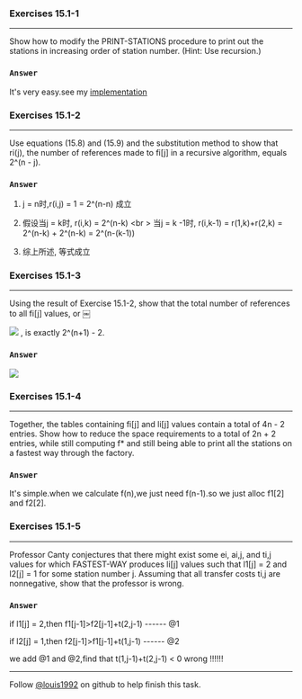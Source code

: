 ### Exercises 15.1-1
***
Show how to modify the PRINT-STATIONS procedure to print out the stations in increasing order of station number. (Hint: Use recursion.)

### `Answer`
It's very easy.see my [implementation](./Assembly-line-sche.c)

### Exercises 15.1-2
***
Use equations (15.8) and (15.9) and the substitution method to show that ri(j), the number of references made to fi[j] in a recursive algorithm, equals 2^(n - j).

### `Answer`

1. j = n时,r(i,j) = 1 = 2^(n-n) 成立

2. 假设当j = k时, r(i,k) = 2^(n-k) <br \>
当j = k -1时, r(i,k-1) = r(1,k)+r(2,k) = 2^(n-k) + 2^(n-k) = 2^(n-(k-1))

3. 综上所述, 等式成立

### Exercises 15.1-3
***
Using the result of Exercise 15.1-2, show that the total number of references to all fi[j] values, or ￼

![](http://latex.codecogs.com/gif.latex?\\sum_{i=1}^{2}\\sum_{j%20=%201}^{n}r_i\(j\))
 , is exactly 2^(n+1) - 2.



### `Answer`
![](http://latex.codecogs.com/gif.latex?\\sum_{i=1}^{2}\\sum_{j%20=%201}^{n}r_i\(j\)%0d%0a=%202\(\\sum_{j=1}^{n}2^{n-j}\)%20=%202\(2^n-1\)%20=%202^{n+1}-1)
				

### Exercises 15.1-4
***
Together, the tables containing fi[j] and li[j] values contain a total of 4n - 2 entries. Show how to reduce the space requirements to a total of 2n + 2 entries, while still computing f* and still being able to print all the stations on a fastest way through the factory.

### `Answer`
It's simple.when we calculate f(n),we just need f(n-1).so we just alloc f1[2] and f2[2].
			
			
### Exercises 15.1-5
***
Professor Canty conjectures that there might exist some ei, ai,j, and ti,j values for which FASTEST-WAY produces li[j] values such that l1[j] = 2 and l2[j] = 1 for some station number j. Assuming that all transfer costs ti,j are nonnegative, show that the professor is wrong.


### `Answer`
if l1[j] = 2,then f1[j-1]>f2[j-1]+t(2,j-1) ------  @1

if l2[j] = 1,then f2[j-1]>f1[j-1]+t(1,j-1) ------  @2

we add @1 and @2,find that t(1,j-1)+t(2,j-1) < 0  wrong !!!!!!

***
Follow [@louis1992](https://github.com/gzc) on github to help finish this task.

